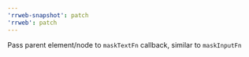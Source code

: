 ```yaml
---
'rrweb-snapshot': patch
'rrweb': patch
---
```


Pass parent element/node to `maskTextFn` callback, similar to `maskInputFn`
